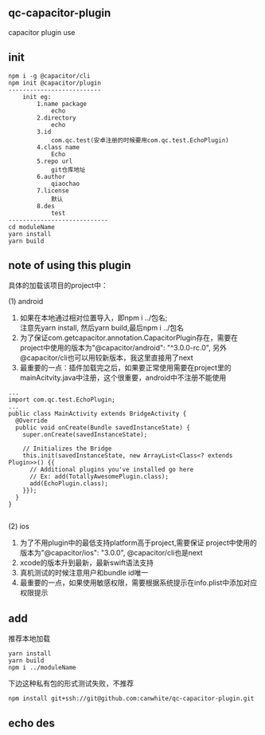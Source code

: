 ## qc-capacitor-plugin
capacitor plugin use

## init
```
npm i -g @capacitor/cli
npm init @capacitor/plugin
--------------------------
    init eg:
        1.name package
            echo
        2.directory
            echo
        3.id
            com.qc.test(安卓注册的时候要用com.qc.test.EchoPlugin)
        4.class name 
            Echo
        5.repo url
            git仓库地址
        6.author
            qiaochao
        7.license
            默认
        8.des
            test
----------------------------
cd moduleName
yarn install
yarn build

```


## note of using this plugin

具体的加载该项目的project中：

(1) android
1. 如果在本地通过相对位置导入，即npm i ../包名;  
 注意先yarn install, 然后yarn build,最后npm i ../包名
2. 为了保证com.getcapacitor.annotation.CapacitorPlugin存在，需要在project中使用的版本为"@capacitor/android": "^3.0.0-rc.0",
另外@capacitor/cli也可以用较新版本，我这里直接用了next
3. 最重要的一点：插件加载完之后，如果要正常使用需要在project里的mainAcitvity.java中注册，这个很重要，android中不注册不能使用
```
...
import com.qc.test.EchoPlugin;
...
public class MainActivity extends BridgeActivity {
  @Override
  public void onCreate(Bundle savedInstanceState) {
    super.onCreate(savedInstanceState);

    // Initializes the Bridge
    this.init(savedInstanceState, new ArrayList<Class<? extends Plugin>>() {{
      // Additional plugins you've installed go here
      // Ex: add(TotallyAwesomePlugin.class);
      add(EchoPlugin.class);
    }});
  }
}


```

(2) ios  
1. 为了不用plugin中的最低支持platform高于project,需要保证
project中使用的版本为"@capacitor/ios": "3.0.0", @capacitor/cli也是next
2. xcode的版本升到最新，最新swift语法支持
3. 真机测试的时候注意用户和bundle id唯一
4. 最重要的一点，如果使用敏感权限，需要根据系统提示在info.plist中添加对应权限提示


## add

推荐本地加载
```
yarn install
yarn build
npm i ../moduleName

```
下边这种私有包的形式测试失败，不推荐

```
npm install git+ssh://git@github.com:canwhite/qc-capacitor-plugin.git

```


## echo des

